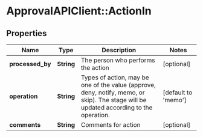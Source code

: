 # ApprovalAPIClient::ActionIn

## Properties
Name | Type | Description | Notes
------------ | ------------- | ------------- | -------------
**processed_by** | **String** | The person who performs the action | [optional] 
**operation** | **String** | Types of action, may be one of the value (approve, deny, notify, memo, or skip). The stage will be updated according to the operation. | [default to &#39;memo&#39;]
**comments** | **String** | Comments for action | [optional] 


